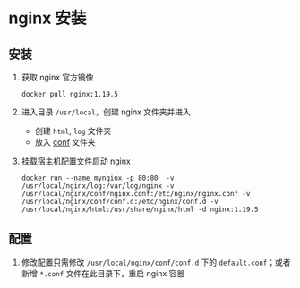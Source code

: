 # nginx 安装

## 安装

1. 获取 nginx 官方镜像

   `docker pull nginx:1.19.5`

2. 进入目录 `/usr/local`，创建 nginx 文件夹并进入

   * 创建  `html`, `log` 文件夹
   * 放入 [conf](conf) 文件夹

3. 挂载宿主机配置文件启动 nginx

   `docker run --name mynginx -p 80:80  -v /usr/local/nginx/log:/var/log/nginx -v /usr/local/nginx/conf/nginx.conf:/etc/nginx/nginx.conf -v /usr/local/nginx/conf/conf.d:/etc/nginx/conf.d -v /usr/local/nginx/html:/usr/share/nginx/html -d nginx:1.19.5`

## 配置

1. 修改配置只需修改 `/usr/local/nginx/conf/conf.d` 下的 `default.conf`；或者新增 `*.conf` 文件在此目录下，重启 nginx 容器

